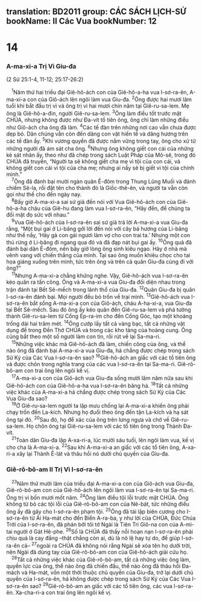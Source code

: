 translation: BD2011
group: CÁC SÁCH LỊCH-SỬ
bookName: II Các Vua 
bookNumber: 12
-------

<div class="title"><h1>14</h1><h3>A-ma-xi-a Trị Vì Giu-đa</h3><p>(2 Sử 25:1-4, 11-12; 25:17-26:2)</p></div>
<span class="verse 2vua_14_1"> <sup>1</sup>Năm thứ hai triều đại Giê-hô-ách con của Giê-hô-a-ha vua I-sơ-ra-ên, A-ma-xi-a con của Giô-ách lên ngôi làm vua Giu-đa. </span>
<span class="verse 2vua_14_2"><sup>2</sup>Ông được hai mươi lăm tuổi khi bắt đầu trị vì và ông trị vì hai mươi chín năm tại Giê-ru-sa-lem. Mẹ ông là Giê-hô-a-đin, người Giê-ru-sa-lem. </span>
<span class="verse 2vua_14_3"><sup>3</sup>Ông làm điều tốt trước mặt CHÚA, nhưng không được như Ða-vít tổ tiên ông, ông chỉ làm những điều như Giô-ách cha ông đã làm. </span>
<span class="verse 2vua_14_4"><sup>4</sup>Các tế đàn trên những nơi cao vẫn chưa được dẹp bỏ. Dân chúng vẫn còn đến dâng con vật hiến tế và dâng hương trên các tế đàn ấy. </span>
<span class="verse 2vua_14_5"><sup>5</sup>Khi vương quyền đã được nắm vững trong tay, ông cho xử tử những người đã ám sát cha ông. </span>
<span class="verse 2vua_14_6"><sup>6</sup>Nhưng ông không giết con cái của những kẻ sát nhân ấy, theo như đã chép trong sách Luật Pháp của Mô-sê, trong đó CHÚA đã truyền, “Người ta sẽ không giết cha mẹ vì tội của con cái, và không giết con cái vì tội của cha mẹ; nhưng ai nấy sẽ bị giết vì tội của chính mình.” <br/></span>
<span class="verse 2vua_14_7"> <sup>7</sup>Ông đã đánh bại mười ngàn quân Ê-đôm trong Thung Lũng Muối và đánh chiếm Sê-la, rồi đặt tên cho thành đó là Giốc-thê-ên, và người ta vẫn còn gọi như thế cho đến ngày nay.<br/></span>
<span class="verse 2vua_14_8"> <sup>8</sup>Bấy giờ A-ma-xi-a sai sứ giả đến nói với Vua Giê-hô-ách con của Giê-hô-a-ha cháu của Giê-hu đang làm vua I-sơ-ra-ên, “Hãy đến, để chúng ta đối mặt đọ sức với nhau.”<br/></span>
<span class="verse 2vua_14_9"> <sup>9</sup>Vua Giê-hô-ách của I-sơ-ra-ên sai sứ giả trả lời A-ma-xi-a vua Giu-đa rằng, “Một bụi gai ở Li-băng gởi lời đến nói với cây bá hương của Li-băng như thế nầy, ‘Hãy gả con gái ngươi làm vợ cho con trai ta.’ Nhưng một con thú rừng ở Li-băng đi ngang qua đó và đã đạp nát bụi gai ấy. </span>
<span class="verse 2vua_14_10"><sup>10</sup>Ông quả đã đánh bại dân Ê-đôm, nên bây giờ lòng ông sinh kiêu ngạo. Hãy ở nhà mà vênh vang với chiến thắng của mình. Tại sao ông muốn khiêu chọc cho tai họa giáng xuống trên mình, tức trên ông và trên cả quân Giu-đa cùng đi với ông?”<br/></span>
<span class="verse 2vua_14_11"> <sup>11</sup>Nhưng A-ma-xi-a chẳng khứng nghe. Vậy, Giê-hô-ách vua I-sơ-ra-ên kéo quân ra tấn công. Ông và A-ma-xi-a vua Giu-đa đối diện nhau trong trận đánh tại Bết Sê-mếch trong lãnh thổ của Giu-đa. </span>
<span class="verse 2vua_14_12"><sup>12</sup>Quân Giu-đa bị quân I-sơ-ra-ên đánh bại. Mọi người đều bỏ trốn về trại mình. </span>
<span class="verse 2vua_14_13"><sup>13</sup>Giê-hô-ách vua I-sơ-ra-ên bắt sống A-ma-xi-a con của Giô-ách, cháu A-ha-xi-a, vua Giu-đa tại Bết Sê-mếch. Sau đó ông ấy kéo quân đến Giê-ru-sa-lem và phá tường thành Giê-ru-sa-lem từ Cổng Ép-ra-im cho đến Cổng Góc, tạo một khoảng trống dài hai trăm mét. </span>
<span class="verse 2vua_14_14"><sup>14</sup>Ông cướp lấy tất cả vàng bạc, tất cả những vật dụng để trong Ðền Thờ CHÚA và trong các kho tàng của hoàng cung. Ông cũng bắt theo một số người làm con tin, rồi rút về lại Sa-ma-ri.<br/></span>
<span class="verse 2vua_14_15"> <sup>15</sup>Những việc khác mà Giê-hô-ách đã làm, chiến công của ông, và thể nào ông đã đánh bại A-ma-xi-a vua Giu-đa, há chẳng được chép trong sách Sử Ký của Các Vua I-sơ-ra-ên sao? </span>
<span class="verse 2vua_14_16"><sup>16</sup>Giê-hô-ách an giấc với các tổ tiên ông và được chôn trong nghĩa trang của các vua I-sơ-ra-ên tại Sa-ma-ri. Giê-rô-bô-am con trai ông lên ngôi kế vị.<br/></span>
<span class="verse 2vua_14_17"> <sup>17</sup>A-ma-xi-a con của Giô-ách vua Giu-đa sống mười lăm năm nữa sau khi Giê-hô-ách con của Giê-hô-a-ha vua I-sơ-ra-ên băng hà. </span>
<span class="verse 2vua_14_18"><sup>18</sup>Tất cả những việc khác của A-ma-xi-a há chẳng được chép trong sách Sử Ký của Các Vua Giu-đa sao?<br/></span>
<span class="verse 2vua_14_19"> <sup>19</sup>Ở Giê-ru-sa-lem người ta lập mưu chống lại A-ma-xi-a khiến ông phải chạy trốn đến La-kích. Nhưng họ đuổi theo ông đến tận La-kích và hạ sát ông tại đó. </span>
<span class="verse 2vua_14_20"><sup>20</sup>Sau đó, họ để xác của ông trên lưng ngựa và chở về Giê-ru-sa-lem. Họ chôn ông tại Giê-ru-sa-lem với các tổ tiên ông trong Thành Ða-vít.<br/></span>
<span class="verse 2vua_14_21"> <sup>21</sup>Toàn dân Giu-đa lập A-xa-ri-a, lúc mười sáu tuổi, lên ngôi làm vua, kế vị cho cha là A-ma-xi-a. </span>
<span class="verse 2vua_14_22"><sup>22</sup>Sau khi A-ma-xi-a an giấc với các tổ tiên ông, A-xa-ri-a xây lại Thành Ê-lát và thâu hồi nó dưới chủ quyền của Giu-đa.<br/></span>
<div class="title"><h3>Giê-rô-bô-am II Trị Vì I-sơ-ra-ên</h3></div>
<span class="verse 2vua_14_23"> <sup>23</sup>Năm thứ mười lăm của triều đại A-ma-xi-a con của Giô-ách vua Giu-đa, Giê-rô-bô-am con của Giê-hô-ách lên ngôi làm vua I-sơ-ra-ên tại Sa-ma-ri. Ông trị vì bốn mươi mốt năm. </span>
<span class="verse 2vua_14_24"><sup>24</sup>Ông làm điều tội lỗi trước mặt CHÚA. Ông không từ bỏ các tội lỗi của Giê-rô-bô-am con của Nê-bát, tức những điều ông ấy đã gây cho I-sơ-ra-ên phạm tội. </span>
<span class="verse 2vua_14_25"><sup>25</sup>Ông đã tái lập biên cương cho I-sơ-ra-ên từ Ải Ha-mát cho đến Biển A-ra-ba, y như lời của CHÚA, Ðức Chúa Trời của I-sơ-ra-ên, đã phán bởi tôi tớ Ngài là Tiên Tri Giô-na con của A-mi-tai người ở Gát Hê-phe. </span>
<span class="verse 2vua_14_26"><sup>26</sup>Số là CHÚA đã thấy nỗi hoạn nạn I-sơ-ra-ên phải chịu quả là cay đắng –thật chẳng còn ai, dù là nô lệ hay tự do, để giúp I-sơ-ra-ên cả– </span>
<span class="verse 2vua_14_27"><sup>27</sup>ngoài ra CHÚA đã không nói rằng Ngài sẽ xóa tên họ dưới trời, nên Ngài đã dùng tay của Giê-rô-bô-am con của Giê-hô-ách giải cứu họ.<br/></span>
<span class="verse 2vua_14_28"> <sup>28</sup>Tất cả những việc khác của Giê-rô-bô-am, tất cả những việc ông làm, quyền lực của ông, thể nào ông đã chiến đấu, thể nào ông đã thâu hồi Ða-mách và Ha-mát, vốn một thời thuộc chủ quyền của Giu-đa, trở lại dưới chủ quyền của I-sơ-ra-ên, há không được chép trong sách Sử Ký của Các Vua I-sơ-ra-ên sao? </span>
<span class="verse 2vua_14_29"><sup>29</sup>Giê-rô-bô-am an giấc với các tổ tiên ông, các vua I-sơ-ra-ên. Xa-cha-ri-a con trai ông lên ngôi kế vị.<br/></span>
